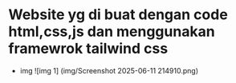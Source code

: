 # Website yg di buat dengan code html,css,js dan menggunakan framewrok tailwind css

- img
![img 1] (img/Screenshot 2025-06-11 214910.png)
